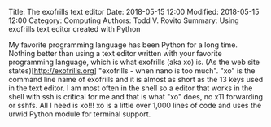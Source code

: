 Title: The exofrills text editor
Date: 2018-05-15 12:00
Modified: 2018-05-15 12:00
Category: Computing
Authors: Todd V. Rovito
Summary: Using exofrills text editor created with Python

My favorite programming language has been Python for a long time.
Nothing better than using a text editor written with your favorite
programming language, which is what exofrills (aka xo) is.
(As the web site states)[http://exofrills.org] "exofrills - when
nano is too much".  "xo" is the command line name of exofrills
and it is almost as short as the 13 keys used in the text editor.
I am most often in the shell so a editor that works in the shell
with ssh is critical for me and that is what "xo" does, no x11
forwarding or sshfs.  All I need is xo!!!  xo is a little over
1,000 lines of code and uses the urwid Python module for terminal
support.



